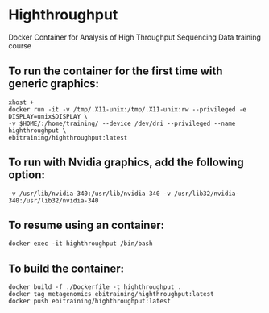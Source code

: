 # Highthroughput
Docker Container for Analysis of High Throughput Sequencing Data training course

## To run the container for the first time with generic graphics:
```
xhost +
docker run -it -v /tmp/.X11-unix:/tmp/.X11-unix:rw --privileged -e DISPLAY=unix$DISPLAY \
-v $HOME/:/home/training/ --device /dev/dri --privileged --name highthroughput \
ebitraining/highthroughput:latest
```
## To run with Nvidia graphics, add the following option:
```
-v /usr/lib/nvidia-340:/usr/lib/nvidia-340 -v /usr/lib32/nvidia-340:/usr/lib32/nvidia-340
```
## To resume using an container:
```
docker exec -it highthroughput /bin/bash
```
## To build the container:
```
docker build -f ./Dockerfile -t highthroughput .
docker tag metagenomics ebitraining/highthroughput:latest
docker push ebitraining/highthroughput:latest
```
